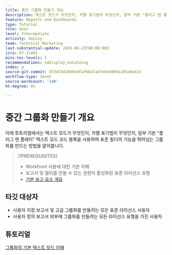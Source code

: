 ```yaml
---
title: 중간 그룹화 만들기 개요
description: 텍스트 모드가 무엇인지, 카멜 표기법이 무엇인지, 일부 기본 "플러그 앤 플레이" 텍스트 모드 코드 블록을 사용하여 표준 빌더의 기능을 뛰어넘는 그룹화를 만드는 방법에 대해 알아봅니다.
feature: Reports and Dashboards
type: Tutorial
role: User
level: Intermediate
activity: deploy
team: Technical Marketing
last-substantial-update: 2024-08-23T00:00:00Z
jira: KT-11401
mini-toc-levels: 1
recommendations: noDisplay,noCatalog
index: y
source-git-commit: d7347d41099e0faf6b47a6fe0e58091105e4e41d
workflow-type: tm+mt
source-wordcount: '140'
ht-degree: 6%

---
```



# 중간 그룹화 만들기 개요

아래 튜토리얼에서는 텍스트 모드가 무엇인지, 카멜 표기법이 무엇인지, 일부 기본 &quot;플러그 앤 플레이&quot; 텍스트 모드 코드 블록을 사용하여 표준 빌더의 기능을 뛰어넘는 그룹화를 만드는 방법을 알아봅니다.

>[!PREREQUISITES]
>
>* Workfront 사용에 대한 기본 이해
>* 보고서 및 필터를 만들 수 있는 권한이 활성화된 표준 라이선스 유형
>* [기본 보고 요소 개요](https://experienceleague.adobe.com/?recommended=Workfront-U-1-2022.1.reporting)

## 타깃 대상자

* 사용자 지정 보고서 및 고급 그룹화를 만들려는 모든 표준 라이선스 사용자
* 사용자 정의 보고서 외부에 그룹화를 만들려는 모든 라이선스 유형을 가진 사용자


## 튜토리얼

[그룹화의 기본 텍스트 모드 이해](basic-text-mode-for-groupings.md)

